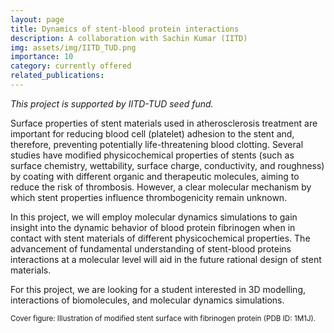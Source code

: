 ```yaml
---
layout: page
title: Dynamics of stent-blood protein interactions
description: A collaboration with Sachin Kumar (IITD)
img: assets/img/IITD_TUD.png
importance: 10
category: currently offered
related_publications: 
---
```


<i>This project is supported by IITD-TUD seed fund.</i>

Surface properties of stent materials used in atherosclerosis treatment are important for reducing blood cell (platelet) adhesion to the stent and, therefore, preventing potentially life-threatening blood clotting. Several studies have modified physicochemical properties of stents (such as surface chemistry, wettability, surface charge, conductivity, and roughness) by coating with different organic and therapeutic molecules, aiming to reduce the risk of thrombosis. However, a clear molecular mechanism by which stent properties influence thrombogenicity remain unknown. 

In this project, we will employ molecular dynamics simulations to gain insight into the dynamic behavior of blood protein fibrinogen when in contact with stent materials of different physicochemical properties. The advancement of fundamental understanding of stent-blood proteins interactions at a molecular level will aid in the future rational design of stent materials.

For this project, we are looking for a student interested in 3D modelling, interactions of biomolecules, and molecular dynamics simulations. 

<small> Cover figure: Illustration of modified stent surface with fibrinogen protein (PDB ID: 1M1J). </small>
